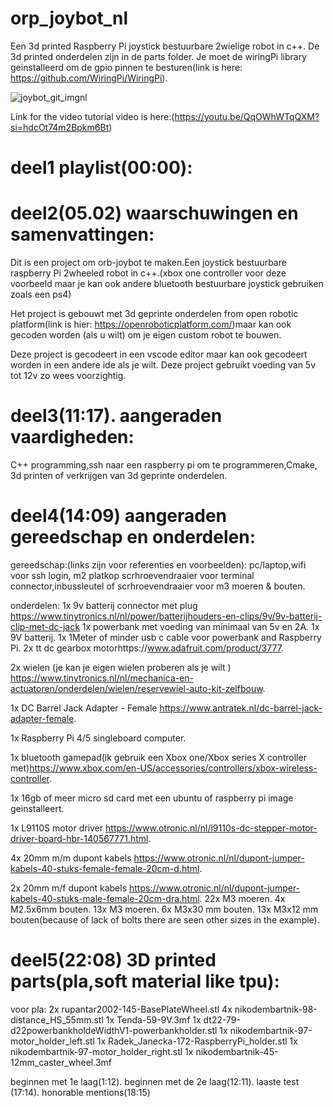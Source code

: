 # orp_joybot_nl
Een 3d printed Raspberry Pi joystick bestuurbare 2wielige robot in c++.
De 3d printed onderdelen zijn in de parts folder.
Je moet de  wiringPi library geinstalleerd om de gpio pinnen te besturen(link is here: https://github.com/WiringPi/WiringPi).


![joybot_git_imgnl](https://github.com/user-attachments/assets/baf2e0a1-3e66-4c78-910e-bd160bd663fe)

Link for the video tutorial video is here:(https://youtu.be/QqOWhWTqQXM?si=hdcOt74m2Bpkm6Bt)
# deel1 playlist(00:00):
# deel2(05.02) waarschuwingen en samenvattingen:
Dit is een project om  orb-joybot te maken.Een joystick bestuurbare raspberry Pi 2wheeled robot in c++.(xbox one controller voor deze voorbeeld maar je kan ook andere bluetooth bestuurbare joystick gebruiken zoals een ps4)


Het project is gebouwt met 3d geprinte onderdelen from open robotic platform(link is hier: https://openroboticplatform.com/)maar kan ook gecoden worden  (als u wilt) om je eigen custom robot te bouwen.

Deze project is gecodeert in een vscode editor maar kan ook  gecodeert worden  in een andere ide als je wilt. Deze project gebruikt voeding van 5v tot 12v zo wees voorzightig.


# deel3(11:17). aangeraden vaardigheden:
C++ programming,ssh naar een raspberry pi om te programmeren,Cmake,
3d printen of verkrijgen van 3d geprinte onderdelen.

# deel4(14:09) aangeraden gereedschap en onderdelen:

gereedschap:(links zijn voor referenties en voorbeelden):
pc/laptop,wifi voor ssh login,
m2 platkop scrhroevendraaier voor terminal connector,inbussleutel of scrhroevendraaier voor m3 moeren & bouten.

onderdelen:
1x 9v batterij connector met plug https://www.tinytronics.nl/nl/power/batterijhouders-en-clips/9v/9v-batterij-clip-met-dc-jack
1x powerbank met voeding van minimaal van 5v en 2A. 
1x 9V batterij.
1x 1Meter of minder usb c cable voor powerbank and Raspberry Pi.
2x tt dc gearbox motorhttps://www.adafruit.com/product/3777.

2x wielen (je kan je eigen wielen proberen als je wilt ) https://www.tinytronics.nl/nl/mechanica-en-actuatoren/onderdelen/wielen/reservewiel-auto-kit-zelfbouw.
 
 1x DC Barrel Jack Adapter - Female https://www.antratek.nl/dc-barrel-jack-adapter-female.
 
 1x Raspberry Pi 4/5 singleboard computer.
 
 1x bluetooth gamepad(ik gebruik een Xbox one/Xbox series X controller met)https://www.xbox.com/en-US/accessories/controllers/xbox-wireless-controller.
 
 1x 16gb of meer micro sd card met een ubuntu of raspberry pi image geinstalleert.
 
 1x L9110S motor driver https://www.otronic.nl/nl/l9110s-dc-stepper-motor-driver-board-hbr-140567771.html.
 
 4x 20mm m/m dupont kabels https://www.otronic.nl/nl/dupont-jumper-kabels-40-stuks-female-female-20cm-d.html.
 
 2x 20mm m/f dupont kabels https://www.otronic.nl/nl/dupont-jumper-kabels-40-stuks-male-female-20cm-dra.html.
 22x M3 moeren.
 4x M2.5x6mm bouten.
 13x M3 moeren.
 6x M3x30 mm bouten.
 13x M3x12 mm bouten(because of lack of bolts there are seen other sizes in the example).
 
# deel5(22:08) 3D printed parts(pla,soft material like tpu):
 
 voor pla:
 2x rupantar2002-145-BasePlateWheel.stl
 4x nikodembartnik-98-distance_HS_55mm.stl
 1x Tenda-59-9V.3mf
 1x dt22-79-d22powerbankholdeWidthV1-powerbankholder.stl
 1x nikodembartnik-97-motor_holder_left.stl
 1x Radek_Janecka-172-RaspberryPi_holder.stl
 1x nikodembartnik-97-motor_holder_right.stl
 1x nikodembartnik-45-12mm_caster_wheel.3mf

beginnen met 1e laag(1:12).
beginnen met de 2e laag(12:11).
laaste test (17:14).
honorable mentions(18:15)
